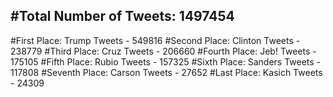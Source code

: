 #Total Number of Tweets: 1497454 
---
#First Place: Trump Tweets - 549816
#Second Place: Clinton Tweets - 238779
#Third Place: Cruz Tweets - 206660
#Fourth Place: Jeb! Tweets - 175105
#Fifth Place: Rubio Tweets - 157325
#Sixth Place: Sanders Tweets - 117808
#Seventh Place: Carson Tweets - 27652
#Last Place: Kasich Tweets - 24309
